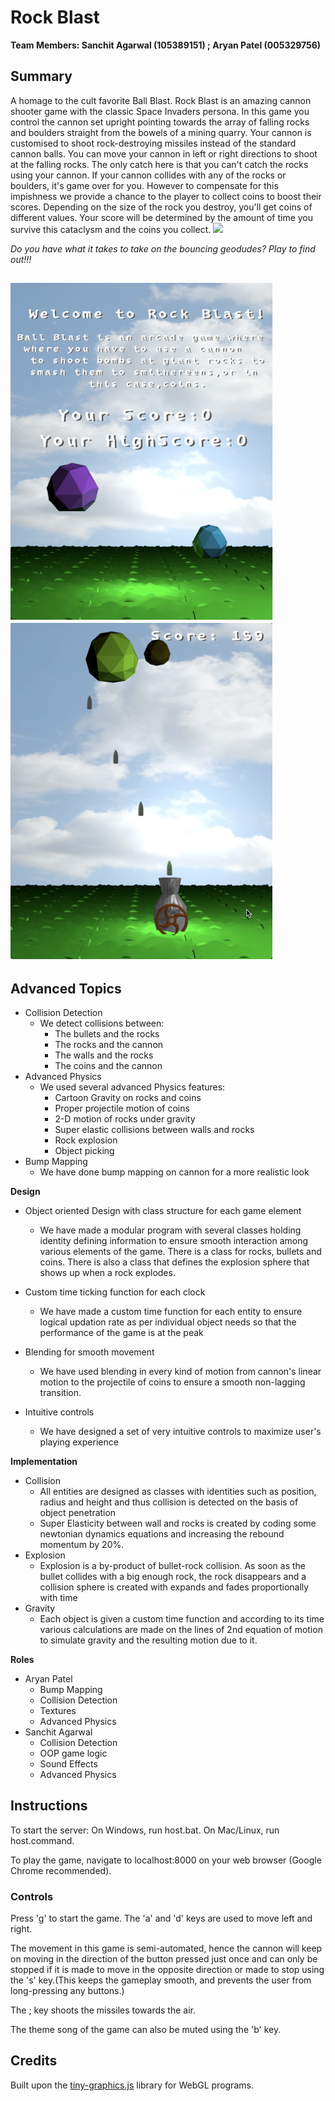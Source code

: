 
# **Rock Blast**


**Team Members: Sanchit Agarwal (105389151) ; Aryan Patel (005329756)**

## **Summary**

A homage to the cult favorite Ball Blast. Rock Blast is an amazing cannon shooter game with the classic Space Invaders persona. In this game you control the cannon set upright pointing towards the array of falling rocks and boulders straight from the bowels of a mining quarry. Your cannon is customised to shoot rock-destroying missiles instead of the standard cannon balls. You can move your cannon in left or right directions to shoot at the falling rocks. The only catch here is that you can&#39;t catch the rocks using your cannon. If your cannon collides with any of the rocks or boulders, it&#39;s game over for you. However to compensate for this impishness we provide a chance to the player to collect coins to boost their scores. Depending on the size of the rock you destroy, you&#39;ll get coins of different values. Your score will be determined by the amount of time you survive this cataclysm and the coins you collect. ![](RackMultipart20210321-4-dv0tx6_html_5193f235123bcf33.png)

_Do you have what it takes to take on the bouncing geodudes? Play to find out!!!_

## ![](assets/pic1.png) ![](assets/pic2.png)

## **Advanced Topics**

- Collision Detection
  - We detect collisions between:
    - The bullets and the rocks
    - The rocks and the cannon
    - The walls and the rocks
    - The coins and the cannon
- Advanced Physics
  - We used several advanced Physics features:
    - Cartoon Gravity on rocks and coins
    - Proper projectile motion of coins
    - 2-D motion of rocks under gravity
    - Super elastic collisions between walls and rocks
    - Rock explosion
    - Object picking
- Bump Mapping
  - We have done bump mapping on cannon for a more realistic look

**Design**

- Object oriented Design with class structure for each game element

  - We have made a modular program with several classes holding identity defining information to ensure smooth interaction among various elements of the game. There is a class for rocks, bullets and coins. There is also a class that defines the explosion sphere that shows up when a rock explodes.
- Custom time ticking function for each clock
  - We have made a custom time function for each entity to ensure logical updation rate as per individual object needs so that the performance of the game is at the peak
- Blending for smooth movement
  - We have used blending in every kind of motion from cannon&#39;s linear motion to the projectile of coins to ensure a smooth non-lagging transition.
- Intuitive controls
  - We have designed a set of very intuitive controls to maximize user&#39;s playing experience

**Implementation**

- Collision
  - All entities are designed as classes with identities such as position, radius and height and thus collision is detected on the basis of object penetration
  - Super Elasticity between wall and rocks is created by coding some newtonian dynamics equations and increasing the rebound momentum by 20%.
- Explosion
  - Explosion is a by-product of bullet-rock collision. As soon as the bullet collides with a big enough rock, the rock disappears and a collision sphere is created with expands and fades proportionally with time
- Gravity
  - Each object is given a custom time function and according to its time various calculations are made on the lines of 2nd equation of motion to simulate gravity and the resulting motion due to it.

**Roles**

- Aryan Patel
  - Bump Mapping
  - Collision Detection
  - Textures
  - Advanced Physics
- Sanchit Agarwal
  - Collision Detection
  - OOP game logic
  - Sound Effects
  - Advanced Physics

## **Instructions**

To start the server: On Windows, run host.bat. On Mac/Linux, run host.command.

To play the game, navigate to localhost:8000 on your web browser (Google Chrome recommended).

### **Controls**

Press &#39;g&#39; to start the game. The &#39;a&#39; and &#39;d&#39; keys are used to move left and right.

The movement in this game is semi-automated, hence the cannon will keep on moving in the direction of the button pressed just once and can only be stopped if it is made to move in the opposite direction or made to stop using the &#39;s&#39; key.(This keeps the gameplay smooth, and prevents the user from long-pressing any buttons.)

The ; key shoots the missiles towards the air.

The theme song of the game can also be muted using the &#39;b&#39; key.

## **Credits**

Built upon the [tiny-graphics.js](https://github.com/encyclopedia-of-code/tiny-graphics-js) library for WebGL programs.
